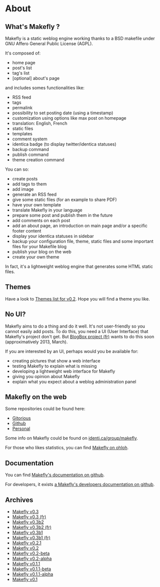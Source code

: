 # About

## What's Makefly ?

Makefly is a static weblog engine working thanks to a BSD makefile under GNU Affero General Public License (AGPL).

It's composed of:

* home page
* post's list
* tag's list
* [optional] about's page

and includes somes functionalities like:

* RSS feed
* tags
* permalink
* possibility to set posting date (using a timestamp)
* customization using options like max post on homepage
* translation: English, French
* static files
* templates
* comment system
* identica badge (to display twitter/identica statuses)
* backup command
* publish command
* theme creation command

You can so:

* create posts
* add tags to them
* add image
* generate an RSS feed
* give some static files (for an example to share PDF)
* have your own template
* translate Makefly in your language
* prepare some post and publish them in the future
* add comments on each post
* add an about page, an introduction on main page and/or a specific footer content
* display your identica statuses in sidebar
* backup your configuration file, theme, static files and some important files for your Makefile blog
* publish your blog on the web
* create your own theme

In fact, it's a lightweight weblog engine that generates some HTML static files.

## Themes

Have a look to [Themes list for v0.2](${BLOG_URL}/${POSTDIR_NAME}/theme_list_v0_2.html). Hope you will find a theme you like.

## No UI?

Makefly aims to do a thing and do it well. It's not user-friendly so you cannot easily add posts. To do this, you need a UI (User Interface) that Makefly's project don't get. But [BlogBox project (fr)](http://blogbox.depotoi.re "Learn more on BlogBox project") wants to do this soon (approximatively 2013, March).

If you are interested by an UI, perhaps would you be available for:

  * creating pictures that show a web interface
  * testing Makefly to explain what is missing
  * developing a lightweight web interface for Makefly
  * giving you opinion about Makefly
  * explain what you expect about a weblog administration panel

## Makefly on the web

Some repositories could be found here:

  * [Gitorious](http://gitorious.org/makefly/ "Read more about Makefly on Gitorious")
  * [Github](https://github.com/blankoworld/makefly "Read more about Makefly on Github")
  * [Personal](http://git.dossmann.net/blogbox/makefly.git/ "My personal repository for Makefly")

Some info on Makefly could be found on [identi.ca/group/makefly](http://identi.ca/group/makefly "Go to makefly's group on Identi.ca").

For those who likes statistics, you can find [Makefly on ohloh](http://www.ohloh.net/p/makefly "Have more stats about Makefly project").

## Documentation

You can find [Makefly's documentation on github](https://github.com/blankoworld/makefly/blob/master/doc/README.md "Learn more about Makefly").

For developers, it exists [a Makefly's developers documentation on github](https://github.com/blankoworld/makefly-devtools/blob/master/doc/DEV.README.md "Learn more about Makefly for developers").

## Archives

  * [Makefly v0.3](${BLOG_URL}/makefly_0.3.zip)
  * [Makefly v0.3 (fr)](${BLOG_URL}/makefly_0.3_fr.zip)
  * [Makefly v0.3b2](${BLOG_URL}/makefly_0.3b2.zip)
  * [Makefly v0.3b2 (fr)](${BLOG_URL}/makefly_0.3b2_fr.zip)
  * [Makefly v0.3b1](${BLOG_URL}/makefly_0.3b1.zip)
  * [Makefly v0.3b1 (fr)](${BLOG_URL}/makefly_0.3b1_fr.zip)
  * [Makefly v0.2.1](${BLOG_URL}/makefly_0.2.1.zip)
  * [Makefly v0.2](${BLOG_URL}/makefly_0.2.zip)
  * [Makefly v0.2-beta](${BLOG_URL}/makefly_0.2-beta.zip)
  * [Makefly v0.2-alpha](${BLOG_URL}/makefly_0.2-alpha.zip)
  * [Makefly v0.1.1](${BLOG_URL}/makefly_0.1.1.zip)
  * [Makefly v0.1.1-beta](${BLOG_URL}/makefly_0.1.1-beta.zip)
  * [Makefly v0.1.1-alpha](${BLOG_URL}/makefly_0.1.1-alpha.zip)
  * [Makefly v0.1](${BLOG_URL}/makefly_0.1.zip)
